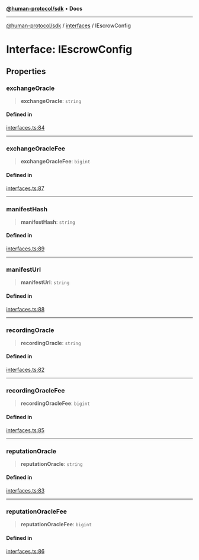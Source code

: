 [**@human-protocol/sdk**](../../README.md) • **Docs**

***

[@human-protocol/sdk](../../modules.md) / [interfaces](../README.md) / IEscrowConfig

# Interface: IEscrowConfig

## Properties

### exchangeOracle

> **exchangeOracle**: `string`

#### Defined in

[interfaces.ts:84](https://github.com/humanprotocol/human-protocol/blob/70b05280cb6fa8b46457684271d61737e32b6cad/packages/sdk/typescript/human-protocol-sdk/src/interfaces.ts#L84)

***

### exchangeOracleFee

> **exchangeOracleFee**: `bigint`

#### Defined in

[interfaces.ts:87](https://github.com/humanprotocol/human-protocol/blob/70b05280cb6fa8b46457684271d61737e32b6cad/packages/sdk/typescript/human-protocol-sdk/src/interfaces.ts#L87)

***

### manifestHash

> **manifestHash**: `string`

#### Defined in

[interfaces.ts:89](https://github.com/humanprotocol/human-protocol/blob/70b05280cb6fa8b46457684271d61737e32b6cad/packages/sdk/typescript/human-protocol-sdk/src/interfaces.ts#L89)

***

### manifestUrl

> **manifestUrl**: `string`

#### Defined in

[interfaces.ts:88](https://github.com/humanprotocol/human-protocol/blob/70b05280cb6fa8b46457684271d61737e32b6cad/packages/sdk/typescript/human-protocol-sdk/src/interfaces.ts#L88)

***

### recordingOracle

> **recordingOracle**: `string`

#### Defined in

[interfaces.ts:82](https://github.com/humanprotocol/human-protocol/blob/70b05280cb6fa8b46457684271d61737e32b6cad/packages/sdk/typescript/human-protocol-sdk/src/interfaces.ts#L82)

***

### recordingOracleFee

> **recordingOracleFee**: `bigint`

#### Defined in

[interfaces.ts:85](https://github.com/humanprotocol/human-protocol/blob/70b05280cb6fa8b46457684271d61737e32b6cad/packages/sdk/typescript/human-protocol-sdk/src/interfaces.ts#L85)

***

### reputationOracle

> **reputationOracle**: `string`

#### Defined in

[interfaces.ts:83](https://github.com/humanprotocol/human-protocol/blob/70b05280cb6fa8b46457684271d61737e32b6cad/packages/sdk/typescript/human-protocol-sdk/src/interfaces.ts#L83)

***

### reputationOracleFee

> **reputationOracleFee**: `bigint`

#### Defined in

[interfaces.ts:86](https://github.com/humanprotocol/human-protocol/blob/70b05280cb6fa8b46457684271d61737e32b6cad/packages/sdk/typescript/human-protocol-sdk/src/interfaces.ts#L86)
